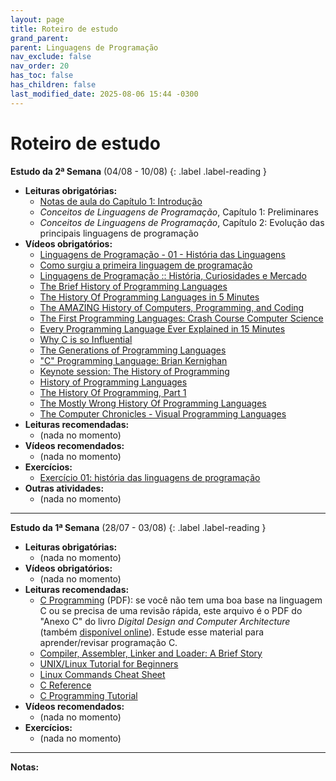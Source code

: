 ```yaml
---
layout: page
title: Roteiro de estudo
grand_parent:
parent: Linguagens de Programação
nav_exclude: false
nav_order: 20
has_toc: false
has_children: false
last_modified_date: 2025-08-06 15:44 -0300
---
```


# Roteiro de estudo

**Estudo da 2ª Semana**<a id="re02sem"></a> (04/08 - 10/08)
{: .label .label-reading }

- **Leituras obrigatórias:**
  - [Notas de aula do Capítulo 1:
    Introdução](/assets/disciplinas/lingprog/20252/capitulo01.pdf)
  - _Conceitos de Linguagens de Programação_, Capítulo 1: Preliminares
  - _Conceitos de Linguagens de Programação_, Capítulo 2: Evolução das
    principais linguagens de programação
- **Vídeos obrigatórios:**
  - [Linguagens de Programação - 01 - História das
    Linguagens](https://www.youtube.com/watch?v=eaJwZLHURjg)
  - [Como surgiu a primeira linguagem de
    programação](https://www.youtube.com/watch?v=-EZ2Iwi9mFc)
  - [Linguagens de Programação :: História, Curiosidades e
    Mercado](https://www.youtube.com/watch?v=USSVm09Etyk)
  - [The Brief History of Programming
    Languages](https://www.youtube.com/watch?v=mhpslN-OD_o)
  - [The History Of Programming Languages in 5
    Minutes](https://www.youtube.com/watch?v=YZV8Zv_YW7I)
  - [The AMAZING History of Computers, Programming, and
    Coding](https://www.youtube.com/watch?v=M4d3FXu9-3I)
  - [The First Programming Languages: Crash Course Computer
    Science](https://www.youtube.com/watch?v=RU1u-js7db8)
  - [Every Programming Language Ever Explained in 15
    Minutes](https://www.youtube.com/watch?v=ajIcjx0PeYU)
  - [Why C is so Influential](https://www.youtube.com/watch?v=ci1PJexnfNE)
  - [The Generations of Programming
    Languages](https://www.youtube.com/watch?v=ZFIeEV2HfPQ)
  - ["C" Programming Language: Brian
    Kernighan](https://www.youtube.com/watch?v=de2Hsvxaf8M)
  - [Keynote session: The History of
    Programming](https://www.youtube.com/watch?v=Tr9E_vzKRVo)
  - [History of Programming
    Languages](https://www.youtube.com/watch?v=KUGtBzws-ic)
  - [The History Of Programming, Part
    1](https://www.youtube.com/watch?v=2-mFWi5oLkM)
  - [The Mostly Wrong History Of Programming
    Languages](https://www.youtube.com/watch?v=hO0uL5XsLWE)
  - [The Computer Chronicles - Visual Programming
    Languages](https://www.youtube.com/watch?v=AEkweKSdnHM)
- **Leituras recomendadas:**
  - (nada no momento)
- **Vídeos recomendados:**
  - (nada no momento)
- **Exercícios:**
  - [Exercício 01: história das linguagens de
    programação](/assets/disciplinas/lingprog/20252/exercicio01.pdf)
- **Outras atividades:**
  - (nada no momento)

---

**Estudo da 1ª Semana**<a id="re1sem"></a> (28/07 - 03/08)
{: .label .label-reading }
- **Leituras obrigatórias:**
  - (nada no momento)
- **Vídeos obrigatórios:**
  - (nada no momento)
- **Leituras recomendadas:**
  - [C Programming](/assets/disciplinas/lingprog/c_programming.pdf) (PDF): se
    você não tem uma boa base na linguagem C ou se precisa de uma revisão
    rápida, este arquivo é o PDF do "Anexo C" do livro *Digital Design and
    Computer Architecture* (também [disponível
    online](https://booksite.elsevier.com/9780128000564/index.php)). Estude esse
    material para aprender/revisar programação C.
  - [Compiler, Assembler, Linker and Loader: A Brief
    Story](https://www.tenouk.com/ModuleW.html)
  - [UNIX/Linux Tutorial for
    Beginners](https://info-ee.surrey.ac.uk/Teaching/Unix/) 
  - [Linux Commands Cheat
    Sheet](https://www.websentra.com/linux-commands-cheat-sheet/)
  - [C Reference](https://en.cppreference.com/w/c)
  - [C Programming
    Tutorial](http://www.cprogramming.com/tutorial/c-tutorial.html)
- **Vídeos recomendados:**
  - (nada no momento)
- **Exercícios:**
  - (nada no momento)
  
<!--

**Estudo da 3ª Semana**<a id="re3sem"></a> (12/08 - 18/08)
{: .label .label-reading }
- **Leituras obrigatórias:**
  - [Notas de aula do Capítulo 5: Nomes, vinculações e
    escopo](/assets/disciplinas/lingprog/20242/capitulo05.pdf)
  - [Notas de aula do Capítulo 5 - Material Extra: Arquitetura de
    memória](/assets/disciplinas/lingprog/20242/capitulo05_extra.pdf)
  - [CR6.100B: Unidade 1](http://cmprz.me/cr6100bu1): estudar apenas o seguinte:
    - Parte 0: visão geral da unidade
    - Parte 1: O que é ciência da computação
    - Parte 2: Representação de dados (incluindo os 5 anexos)
- **Vídeos obrigatórios:**
  - Assistir os seguintes vídeos (assista aos vídeos **várias vezes** até que
    você consiga entender tudo; na página da CR6.100B você pode fazer o download
    dos slides correspondentes a cada vídeo):
    - [Parte 0: Visão Geral](https://www.youtube.com/watch?v=XbuHXSoKZOM)
    - [Parte 1: O que é ciência da
      computação](https://www.youtube.com/watch?v=qzxw-Tm8UgI)
    - [Parte 2: Representação de dados](https://www.youtube.com/watch?v=8T_hJhYg4R0)
    - [Parte 2, Anexo 1: Conversão entre bases](https://www.youtube.com/watch?v=7u4lJQE2xOk)
    - [Parte 2, Anexo 2: Outros conceitos](https://www.youtube.com/watch?v=MxdbxybOlmE)
    - [Parte 2, Anexo 3: Binários negativos](https://www.youtube.com/watch?v=gLBV2iU_EbM)
    - [Parte 2, Anexo 4: Binários fracionários](https://www.youtube.com/watch?v=QdOMYMvn2h8)
    - [Parte 2, Anexo 5: BCD](https://www.youtube.com/watch?v=8Tl0I2Ihc0w)
- **Leituras recomendadas:**
  - _Conceitos de Linguagens de Programação_: capítulo 5 (nomes, vinculações e
    escopo)
- **Vídeos recomendados:**
  - (nada nesta semana)
- **Exercícios obrigatórios:**
  - Imprima e responda as perguntas de n.º 1 até 160 do **[Diário de
    Aprendizagem 1: Fundamentos da
    Computação](/assets/disciplinas/fundcomp/2024_2/diario_1.pdf)**, que os
    alunos do 1º período estão fazendo nesta semana (sim, são
    160 perguntas a serem feitas nesta semana. Algumas são fáceis e respondidas
    em menos de 1 minuto, outras são mais difíceis e envolvem pesquisa e contas
    matemáticas. Não deixe para começar a responder no final da
    semana!). A data de entrega será estabelecida pelo professor.
  - Exercícios sobre o capítulo 5 (em breve)

---

**Estudo da 4ª Semana**<a id="re4sem"></a> (19/08 - 25/08)
{: .label .label-reading }
- **Leituras obrigatórias:**
  - [Notas de aula do Capítulo 5: Nomes, vinculações e
    escopo](/assets/disciplinas/lingprog/20242/capitulo05.pdf)
  - [Notas de aula do Capítulo 5 - Material Extra: Arquitetura de
    memória](/assets/disciplinas/lingprog/20242/capitulo05_extra.pdf)
  - [CR6.100B: Unidade 1](http://cmprz.me/cr6100bu1): estudar apenas o seguinte:
    - Parte 3: Algoritmos
    - Parte 4: Pensamento computacional
    - Parte 5: Abstração
- **Vídeos obrigatórios:**
  - Assistir os seguintes vídeos (assista aos vídeos **várias vezes** até que
    você consiga entender tudo; na página da CR6.100B você pode fazer o download
    dos slides correspondentes a cada vídeo):
    - [Parte 3: Algoritmos](https://www.youtube.com/watch?v=NIy_YxAS570)
    - [Parte 4: Pensamento computacional](https://www.youtube.com/watch?v=w4XK1nY-pMc)
    - [Parte 5: Abstração](https://www.youtube.com/watch?v=pPNKC6ii8cE)
- **Leituras recomendadas:**
  - _Conceitos de Linguagens de Programação_: capítulo 5 (nomes, vinculações e
    escopo)
- **Vídeos recomendados:**
  - (nada nesta semana)
- **Exercícios obrigatórios:**
  - Continue a fazer o **[Diário de Aprendizagem 1: Fundamentos da
    Computação](/assets/disciplinas/fundcomp/2024_2/diario_1.pdf)**, que os
    alunos do 1º período estão fazendo nesta semana, fazendo as perguntas
    de 161 até 225. A data de entrega ainda será estabelecida pelo professor
  - Exercícios sobre o capítulo 5 (em breve)

---

**Estudo da 5ª Semana**<a id="re5sem"></a> (26/08 - 01/09)
{: .label .label-reading }
- **Leituras obrigatórias:**
  - [Notas de aula do Capítulo 5: Nomes, vinculações e
    escopo](/assets/disciplinas/lingprog/20242/capitulo05.pdf)
  - [Notas de aula do Capítulo 6: Tipos de dados,
    parte1](/assets/disciplinas/lingprog/20242/capitulo06a.pdf)
- **Vídeos obrigatórios:**
  - Assistir os seguintes vídeos (assista aos vídeos **várias vezes** até que
    você consiga entender tudo; na página da CR6.100B você pode fazer o download
    dos slides correspondentes a cada vídeo):
    - [Fundamentos da Programação, parte 1:
      Scratch](https://www.youtube.com/watch?v=jaxotbKfnWA) (atenção: este vídeo
      pode parecer um pouco **bobo** para alunos em períodos mais adiantados no
      curso, mas este vídeo vai prepará-lo para entender alguns conceitos
      avançados de programação que serão vistos posteriormente) 
- **Leituras recomendadas:**
  - _Conceitos de Linguagens de Programação_: capítulo 5 (nomes, vinculações e
    escopo)
  - _Conceitos de Linguagens de Programação_: capítulo 6 (tipos de dados)
- **Vídeos recomendados:**
  - (nada nesta semana)
- **Exercícios obrigatórios:**
  - (nada nesta semana)

---

**Estudo da 6ª Semana**<a id="re6sem"></a> (02/09 - 08/09)
{: .label .label-reading }
- **Leituras obrigatórias:**
  - [Notas de aula do Capítulo 6: Tipos de dados,
    parte2](/assets/disciplinas/lingprog/20242/capitulo06b.pdf)
  - [Notas de aula do Capítulo 7: Expressões e sentenças de
    atribuição](/assets/disciplinas/lingprog/20242/capitulo07.pdf)
- **Vídeos obrigatórios:**
  - Assistir os seguintes vídeos (assista aos vídeos **várias vezes** até que
    você consiga entender tudo; na página da CR6.100B você pode fazer o download
    dos slides correspondentes a cada vídeo):
    - [Fundamentos da Programação, parte 2: Exemplos em
      Scratch](https://www.computacaoraiz.com.br/cr6100b/unidades/2/#parte-2-exemplos-em-scratch)
      (atenção: este vídeo pode parecer um pouco **bobo** para alunos em
      períodos mais adiantados no curso, mas este vídeo vai prepará-lo para
      entender alguns conceitos avançados de programação que serão vistos
      posteriormente)
- **Leituras recomendadas:**
  - _Conceitos de Linguagens de Programação_: capítulo 6 (tipos de dados)
  - _Conceitos de Linguagens de Programação_: capítulo 7 (expressões e sentenças
    de atribuição)
- **Vídeos recomendados:**
  - (nada nesta semana)
- **Exercícios obrigatórios:**
  - (nada nesta semana)

---

**Estudo da 7ª Semana**<a id="re7sem"></a> (09/09 - 15/09)
{: .label .label-reading }
- **Leituras obrigatórias:**
  - [Notas de aula do Capítulo 8: Estruturas de controle no nível de
    sentença](/assets/disciplinas/lingprog/20242/capitulo08.pdf)
- **Vídeos obrigatórios:**
  - Assistir os seguintes vídeos (assista aos vídeos **várias vezes** até que
    você consiga entender tudo; na página da CR6.100B você pode fazer o download
    dos slides correspondentes a cada vídeo):
    - [Fundamentos da Programação, parte 3: Funções e
      variáveis](https://www.computacaoraiz.com.br/cr6100b/unidades/2/#parte-3-fun%C3%A7%C3%B5es-e-vari%C3%A1veis)
      (atenção: este vídeo pode parecer um pouco **bobo** para alunos em
      períodos mais adiantados no curso, mas este vídeo vai prepará-lo para
      entender alguns conceitos avançados de programação que serão vistos
      posteriormente)
- **Leituras recomendadas:**
  - _Conceitos de Linguagens de Programação_: capítulo 8 (estruturas de controle
    no nível de sentença)
- **Vídeos recomendados:**
  - (nada nesta semana)
- **Exercícios obrigatórios:**
  - (nada nesta semana)

---

**Estudo da 8ª Semana**<a id="re8sem"></a> (16/09 - 22/09)
{: .label .label-reading }
- **Leituras obrigatórias:**
  - [Notas de aula do Capítulo 9:
    Subprogramas](/assets/disciplinas/lingprog/20242/capitulo09.pdf) 
- **Vídeos obrigatórios:**
  - Assistir os seguintes vídeos (assista aos vídeos **várias vezes** até que
    você consiga entender tudo; na página da CR6.100B você pode fazer o download
    dos slides correspondentes a cada vídeo):
    - [Fundamentos da Programação, parte 4: Objetos de 1ª classe, funções de
      ordem superior, recursividade e
      continuações](https://www.computacaoraiz.com.br/cr6100b/unidades/2/#parte-4-conceitos-avan%C3%A7ados)
      (atenção: este vídeo pode parecer um pouco **bobo** para alunos em
      períodos mais adiantados no curso, mas este vídeo vai prepará-lo para
      entender alguns conceitos avançados de programação que serão vistos
      posteriormente)
- **Leituras recomendadas:**
  - _Conceitos de Linguagens de Programação_: capítulo 9 (subprogramas)
- **Vídeos recomendados:**
  - (nada nesta semana)
- **Exercícios obrigatórios:**
  - (nada nesta semana)

---

**9ª Semana:**<a id="re9sem"></a> (23/09 - 29)
{: .label .label-reading }
- **Leituras obrigatórias:**
  - [Notas de aula do Capítulo 9:
    Subprogramas](/assets/disciplinas/lingprog/20242/capitulo09.pdf) 
- **Vídeos obrigatórios:**
  - Assistir os seguintes vídeos (assista aos vídeos **várias vezes** até que
    você consiga entender tudo; na página da CR6.100B você pode fazer o download
    dos slides correspondentes a cada vídeo):
    - [Fundamentos da Programação, parte 4: Objetos de 1ª classe, funções de
      ordem superior, recursividade e
      continuações](https://www.computacaoraiz.com.br/cr6100b/unidades/2/#parte-4-conceitos-avan%C3%A7ados)
      (atenção: este vídeo pode parecer um pouco **bobo** para alunos em
      períodos mais adiantados no curso, mas este vídeo vai prepará-lo para
      entender alguns conceitos avançados de programação que serão vistos
      posteriormente)
- **Leituras recomendadas:**
  - _Conceitos de Linguagens de Programação_: capítulo 9 (subprogramas)
- **Vídeos recomendados:**
  - (nada nesta semana)
- **Exercícios obrigatórios:**
  - (nada nesta semana)

---

**Estudo da 10ª Semana**<a id="re10sem"></a> (30/09 - 06/10)
{: .label .label-reading }
- **Leituras obrigatórias:**
  - [Notas de aula do Capítulo 11:
    Tipos de dados Abstratos e Construções de
    Encapsulamento](/assets/disciplinas/lingprog/20242/capitulo11.pdf)
- **Vídeos obrigatórios:**
  (nada nesta semana)
- **Leituras recomendadas:**
  - _Conceitos de Linguagens de Programação_: capítulo 11 (tipos de dados
    abstratos e construções de encapsulamento)
- **Vídeos recomendados:**
  - (nada nesta semana)
- **Exercícios obrigatórios:**
  - (nada nesta semana)

---

**11ª Semana: AV-1**<a id="re11sem"></a> (07/10 - 13/10)
{: .label .label-red }
- **Conteúdo da prova:**
  - Capítulos do livro de referência: 1, 2, 5, 6, 7, 8, 9 e 11;
  - Material extra do capítulo 5: arquitetura de memória
  - Todos os vídeos e exercícios indicados
- **ATENÇÃO:**
  - Os celulares serão RECOLHIDOS pelo professor no início da prova e serão
    devolvidos ao final.
  - Infrações à política de integridade acadêmica causarão penalidade de nota 0
    (zero) na avaliação.

---

**Estudo da 12ª Semana**<a id="re12sem"></a>
{: .label .label-reading }

---

**Estudo da 13ª Semana**<a id="re13sem"></a>
{: .label .label-reading }

---

**Estudo da 14ª Semana**<a id="re14sem"></a>
{: .label .label-reading }

---

**Estudo da 15ª Semana**<a id="re15sem"></a>
{: .label .label-reading }

---

**Estudo da 16ª Semana**<a id="re16sem"></a>
{: .label .label-reading }

---

**Estudo da 17ª Semana**<a id="re17sem"></a>
{: .label .label-reading }

---

**Estudo da 18ª Semana**<a id="re18sem"></a>
{: .label .label-reading }

---

**Estudo da 19ª Semana**<a id="re19sem"></a>
{: .label .label-reading }

---

**20ª Semana: AV2**<a id="re20sem"></a>
{: .label .label-reading }

-->

---
**Notas:**
